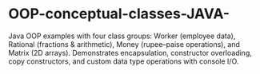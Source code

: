 # OOP-conceptual-classes-JAVA-
Java OOP examples with four class groups: Worker (employee data), Rational (fractions &amp; arithmetic), Money (rupee–paise operations), and Matrix (2D arrays). Demonstrates encapsulation, constructor overloading, copy constructors, and custom data type operations with console I/O.

